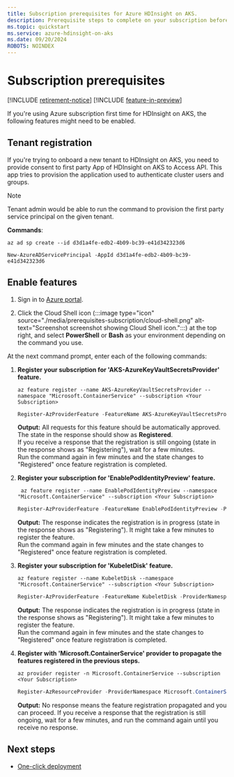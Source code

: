 ```yaml
---
title: Subscription prerequisites for Azure HDInsight on AKS.
description: Prerequisite steps to complete on your subscription before working with Azure HDInsight on AKS.
ms.topic: quickstart
ms.service: azure-hdinsight-on-aks
ms.date: 09/20/2024
ROBOTS: NOINDEX
---
```


# Subscription prerequisites

[!INCLUDE [retirement-notice](includes/retirement-notice.md)]
[!INCLUDE [feature-in-preview](includes/feature-in-preview.md)]




If you're using Azure subscription first time for HDInsight on AKS, the following features might need to be enabled.

## Tenant registration

If you're trying to onboard a new tenant to HDInsight on AKS, you need to provide consent to first party App of HDInsight on AKS to Access API. This app tries to provision the application used to authenticate cluster users and groups.

> [!NOTE]
> Tenant admin would be able to run the command to provision the first party service principal on the given tenant.

**Commands**: 

```azurecli
az ad sp create --id d3d1a4fe-edb2-4b09-bc39-e41d342323d6
```

```azurepowershell
New-AzureADServicePrincipal -AppId d3d1a4fe-edb2-4b09-bc39-e41d342323d6
```

## Enable features 

1. Sign in to [Azure portal](https://portal.azure.com).
   
1. Click the Cloud Shell icon (:::image type="icon" source="./media/prerequisites-subscription/cloud-shell.png" alt-text="Screenshot screenshot showing Cloud Shell icon.":::) at the top right, and select **PowerShell** or **Bash** as your environment depending on the command you use.

At the next command prompt, enter each of the following commands:
 
1. **Register your subscription for 'AKS-AzureKeyVaultSecretsProvider' feature.** 

    ```azurecli
    az feature register --name AKS-AzureKeyVaultSecretsProvider --namespace "Microsoft.ContainerService" --subscription <Your Subscription>
    ```
    
    ```powershell
    Register-AzProviderFeature -FeatureName AKS-AzureKeyVaultSecretsProvider -ProviderNamespace Microsoft.ContainerService
    ```

    **Output:** All requests for this feature should be automatically approved. The state in the response should show as **Registered**. 
                <br>If you receive a response that the registration is still ongoing (state in the response shows as "Registering"), wait for a few minutes. <br>Run the command again in few minutes and the state changes to "Registered" once feature registration is completed.

1. **Register your subscription for 'EnablePodIdentityPreview' feature.** 

   ```azurecli
    az feature register --name EnablePodIdentityPreview --namespace "Microsoft.ContainerService" --subscription <Your Subscription>
    ```
    
    ```powershell
    Register-AzProviderFeature -FeatureName EnablePodIdentityPreview -ProviderNamespace Microsoft.ContainerService
    ```
    **Output:** The response indicates the registration is in progress (state in the response shows as "Registering"). It might take a few minutes to register the feature.
      <br>Run the command again in few minutes and the state changes to "Registered" once feature registration is completed.

1. **Register your subscription for 'KubeletDisk' feature.**
   
    ```azurecli
    az feature register --name KubeletDisk --namespace "Microsoft.ContainerService" --subscription <Your Subscription>
    ```
    
    ```powershell
    Register-AzProviderFeature -FeatureName KubeletDisk -ProviderNamespace Microsoft.ContainerService
    ```
    
    **Output:** The response indicates the registration is in progress (state in the response shows as "Registering"). It might take a few minutes to register the feature.
      <br>Run the command again in few minutes and the state changes to "Registered" once feature registration is completed.

1. **Register with 'Microsoft.ContainerService' provider to propagate the features registered in the previous steps.**  
   
   ```azurecli
   az provider register -n Microsoft.ContainerService --subscription <Your Subscription>
   ```
    
    ```powershell
    Register-AzResourceProvider -ProviderNamespace Microsoft.ContainerService
    ```
    
    **Output:** No response means the feature registration propagated and you can proceed. If you receive a response that the registration is still ongoing, wait for a few minutes, and run the command again until you receive no response.

## Next steps
* [One-click deployment](./quickstart-get-started.md)



